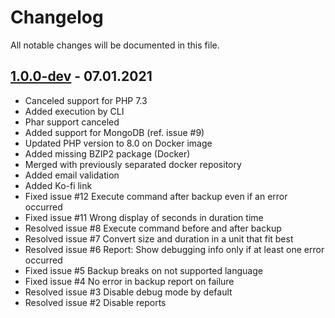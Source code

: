 # Changelog

All notable changes will be documented in this file.

## <a name="v1-0-0-dev"></a> [1.0.0-dev](https://github.com/bloodhunterd/backup/releases/tag/1.0.0-dev) - 07.01.2021

* Canceled support for PHP 7.3
* Added execution by CLI
* Phar support canceled
* Added support for MongoDB (ref. issue #9)
* Updated PHP version to 8.0 on Docker image
* Added missing BZIP2 package (Docker)
* Merged with previously separated docker repository
* Added email validation
* Added Ko-fi link
* Fixed issue #12 Execute command after backup even if an error occurred
* Fixed issue #11 Wrong display of seconds in duration time
* Resolved issue #8 Execute command before and after backup
* Resolved issue #7 Convert size and duration in a unit that fit best
* Resolved issue #6 Report: Show debugging info only if at least one error occurred
* Fixed issue #5 Backup breaks on not supported language
* Fixed issue #4 No error in backup report on failure
* Resolved issue #3 Disable debug mode by default
* Resolved issue #2 Disable reports
